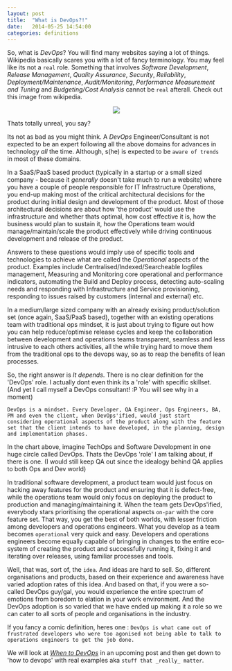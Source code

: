 ```yaml
---
layout: post
title:  "What is DevOps?!"
date:   2014-05-25 14:54:00
categories: definitions
---
```


So, what is _DevOps_? You will find many websites saying a lot of things. Wikipedia basically scares you with a lot of fancy terminology. You may feel like its not a `real` role. Something that involves _Software Development_, _Release Management_, _Quality Assurance_, _Security_, _Reliability_, _Deployment/Maintenance_, _Audit/Monitoring_, _Performance Measurement and Tuning_ and _Budgeting/Cost Analysis_ cannot be `real` afterall. Check out this image from wikipedia.

<pre id="img" align="center"><img src="http://upload.wikimedia.org/wikipedia/commons/b/b5/Devops.svg"></pre>

Thats totally unreal, you say?

Its not as bad as you might think. A _DevOps_ Engineer/Consultant is not expected to be an expert following all the above domains for advances in technology _all_ the time. Although, s(he) is expected to be `aware of trends` in most of these domains.

In a SaaS/PaaS based product (typically in a startup or a small sized company - because it _generally_ doesn't take much to run a website) where you have a couple of people responsible for IT Infrastructure Operations, you end-up making most of the critical architectural decisions for the product during initial design and development of the product. Most of those architectural decisions are about how 'the product' would use the infrastructure and whether thats optimal, how cost effective it is, how the business would plan to sustain it, how the Operations team would manage/maintain/scale the product effectively while driving continuous development and release of the product.

Answers to these questions would imply use of specific tools and technologies to achieve what are called the _Operational_ aspects of the product. Examples include Centralised/Indexed/Searcheable logfiles management, Measuring and Monitoring core operational and performance indicators, automating the Build and Deploy process, detecting auto-scaling needs and responding with Infrastructure and Service provisioning, responding to issues raised by customers (internal and external) etc.

In a medium/large sized company with an already exising product/solution set (once again, SaaS/PaaS based), together with an existing operations team with traditional ops mindset, it is just about trying to figure out how you can help reduce/optimise release cycles and keep the collaboration between development and operations teams transparent, seamless and less intrusive to each others activities, all the while trying hard to move them from the traditional ops to the devops way, so as to reap the benefits of lean processes.

So, the right answer is _It depends_. There is no clear definition for the 'DevOps' role. I actually dont even think its a 'role' with specific skillset. (And yet I call myself a DevOps consultant! :P You will see why in a moment)

```DevOps is a mindset. Every Developer, QA Engineer, Ops Engineers, BA, PM and even the client, when DevOps'ified, would just start considering operational aspects of the product along with the feature set that the client intends to have developed, in the planning, design and implementation phases.```

In the chart above, imagine TechOps and Software Development in one huge circle called DevOps. Thats the DevOps 'role' I am talking about, if there is one. (I would still keep QA out since the idealogy behind QA applies to both Ops and Dev world)

In traditional software development, a product team would just focus on hacking away features for the product and ensuring that it is defect-free, while the operations team would only focus on deploying the product to production and managing/maintaining it. When the team gets DevOps'ified, everybody stars prioritising the operational aspects `on-par` with the core feature set. That way, you get the best of both worlds, with lesser friction among developers and operations engineers. What you develop as a team becomes `operational` very quick and easy. Developers and operations engineers become equally capable of bringing in changes to the entire eco-system of creating the product and successfully running it, fixing it and iterating over releases, using familiar processes and tools.

Well, that was, sort of, the `idea`. And ideas are hard to sell. So, different organisations and products, based on their experience and awareness have varied adoption rates of this idea. And based on that, if you were a so-called DevOps guy/gal, you would experience the entire spectrum of emotions from boredom to elation in your work environment. And the DevOps adoption is so varied that we have ended up making it a role so we can cater to all sorts of people and organisations in the industry.

If you fancy a comic definition, heres one : 
```DevOps is what came out of frustrated developers who were too agonised not being able to talk to operations engineers to get the job done.```

We will look at _[When to DevOps](http://hvgirish.github.io/definitions/2014/05/28/when-to-devops.html)_ in an upcoming post and then get down to 'how to devops' with real examples aka `stuff that _really_ matter`.
